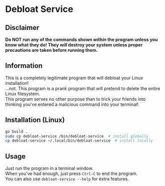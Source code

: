 # Debloat Service

## Disclaimer
**Do NOT run any of the commands shown *within* the program unless you know what they do! They *will* destroy your system unless proper precautions are taken before running them.**

## Information
This is a completely legitimate program that will debloat your Linux installation! <br>
...not. This program is a prank program that will pretend to delete the entire Linux filesystem. <br>
This program serves no other purpose than to trick your friends into thinking you've entered a malicious command into your terminal!

## Installation (Linux)
```sh
go build .
sudo cp debloat-service /bin/debloat-service  # install globally
cp debloat-service ~/.local/bin/debloat-service  # install locally
```

## Usage
Just run the program in a terminal window. <br>
When you've had enough, just press `Ctrl-C` to end the program. <br>
You can also use `debloat-service --help` for extra features.